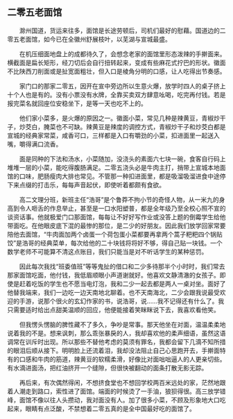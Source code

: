 ## 二零五老面馆

　　滁州国道，货运来往多，面馆是长途劳顿后，司机们最好的慰藉。国道边的二零五老面馆，如今已在全徽州舒展枝叶，以芜湖与宣城最盛。


　　在机压细面地盘上的成都待久了，会想念老家的面馆里形态泼辣的手擀面来。横截面是扁长矩形，经刀切后会自行扭转起来，变成有些麻花式拧巴的形状。徽面不比陕西刀削面或是扯宽面粗壮，但入口是棱角分明的口感，让人吃得出节奏感。

　　家门口的那家二零五，因开在宣中旁边所以生意火爆，放学时四人的桌子挤上十个人也是有的。没有小票没有水牌，全靠买卖双方肆意吆喝，吃完再付钱。若是报完菜名就回座位安稳坐下，是等一天也吃不上的。

　　他们家小菜多，是火爆的原因之一。徽面小菜，常见几种是辣黄豆，青椒炒干子，炒茭白，腌菜也不可缺。辣黄豆是辣度的调控方式，青椒炒干子和炒茭白都是宣城的经典家常菜，咸香可口，三样都是入口有嚼劲的小菜，扣进面里一起送入嘴，嚼得满口流香。

　　面是同种的下法和汤水，小菜随加，没浇头的素面六七块一碗，食客自行码上堆堆一层的小菜，能吃得腹肠满足。二零五浇头必是牛肉主打，捎带上宣城本地面馆的口味，肥肠瘦肉大排也常见。不管那一种扣进面里，都是吸溜吸溜进食中途停下来点缀的打击乐，每每声音起伏，即使听着都颇有食欲。

　　高二文理分班，新班主任“浩哥”是个鲁莽不拘小节的奇怪人物，从一米九的身高到令人咂舌的作息举止，甚至是一口水阳塑普，都是全年级乃至全校心照不宣的谈资话事。他就极爱门口那面馆，每每让不好好写作业或没答上题的倒霉学生给他带面吃。在他眼皮底下混的最惨的那位，是二少的好朋友。因此我们放学回家常要陪他去面馆，“牛肉面加两个卤蛋一个荷包蛋小菜都要再拿两个蒿子粑粑四个锅贴饺”是浩哥的经典菜单，每次给他的二十块钱将将好不够，得自己贴一块钱。一个数学老师不可能算不清这点账目，我们只能当是对不听话学生的某种惩罚。

　　因此每次我找“班委值班”等等鬼扯的借口和二少多待那半个小时时，我们常去那家面馆吃面，他付钱，我低眉顺眼小声道谢就好。他喜欢文静清澈的女孩子。即使是赶着吃饭的学生也不愿当电灯泡，我和二少一起去都是两人一桌对坐。面好了他替我端来，我们一边吃一边天南地北聊着。也不天南海北，二少会跟我说最受欢迎的手游，说那个很火的玄幻作家的书，说浩哥，说……我不记得还有什么了。我只需要适时给出点甜美温顺的回应，他便能接着笑眯眯说下去，我喜欢看他笑。

　　但我愣头愣脑的脾性藏不了多久，争吵是常事。那天他坐在对面，温温柔柔地说着我的不是。想来讽刺，那么乖张暴戾的人，我却喜欢他的柔声细语，虽然这语调常在训斥时出现。所以那些不替他考虑的莫须有罪名，我都会留下几滴不知所措的眼泪后顺从接下。明明脸上还流着泪，我却没法阻止自己心思跑开去，手擀面特有的口感和牛肉的筋道，辣黄豆的软糯柔滑，好像比对面咄咄逼人的人更亲切些。有水滴进面汤，把红油挤开一个缝隙，但很快被翻动的面条打散无影无踪。

　　再后来，有次偶然得闲，不想挤食堂也不想回学校两百米远处的家，茫然地跟着人潮走到路口，索性进了面馆。端面的时候烫了一手油，狼狈得很。高三放学错峰，面馆不像以往人头攒动，我对面没有人。加了很多小菜，不顾及形象地大口吃起来，眼睛有点泛酸，不禁想着二零五真的是全中国最好吃的面馆了。
　　